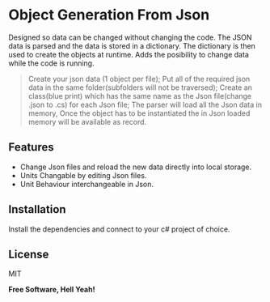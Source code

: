 ﻿# Object Generation From Json

Designed so data can be changed without changing the code. The JSON data is parsed and the data is stored in a dictionary.
The dictionary is then used to create the objects at runtime. Adds the posibility to change data while the code is running.

> Create your json data (1 object per file);
> Put all of the required json data in the same folder(subfolders will not be traversed);
> Create an class(blue print) which has the same name as the Json file(change .json to .cs) for each Json file;
> The parser will load all the Json data in memory, Once the object has to be instantiated the in Json loaded memory will be available as record.

## Features

- Change Json files and reload the new data directly into local storage.
- Units Changable by editing Json files.
- Unit Behaviour interchangeable in Json.

## Installation

Install the dependencies and connect to your c# project of choice.

## License

MIT

**Free Software, Hell Yeah!**

